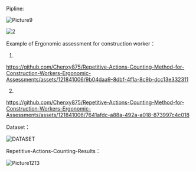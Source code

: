 
Pipline:

![Picture9](https://github.com/Chenxy875/Repetitive-Actions-Counting-Method-for-Construction-Workers-Ergonomic-Assessments/assets/121841006/bb22d4eb-892c-4afa-b7fc-74df05eb7525)



![2](https://github.com/Chenxy875/Repetitive-Actions-Counting-Method-for-Construction-Workers-Ergonomic-Assessments/assets/121841006/aaecc254-d1ea-46e2-b6f4-74d994635d40)

Example of Ergonomic assessment for construction worker：

1.




https://github.com/Chenxy875/Repetitive-Actions-Counting-Method-for-Construction-Workers-Ergonomic-Assessments/assets/121841006/9b04daa9-8dbf-4f1a-8c9b-dcc13e332311


2.


https://github.com/Chenxy875/Repetitive-Actions-Counting-Method-for-Construction-Workers-Ergonomic-Assessments/assets/121841006/7641afdc-a88a-492a-a018-873997c4c018


Dataset：

![DATASET](https://github.com/Chenxy875/Repetitive-Actions-Counting-Method-for-Construction-Workers-Ergonomic-Assessments/assets/121841006/572d37ee-f2c2-4602-893d-0f92595b40ec)












Repetitive-Actions-Counting-Results：

![Picture1213](https://github.com/Chenxy875/Repetitive-Actions-Counting-Method-for-Construction-Workers-Ergonomic-Assessments/assets/121841006/fabeae2c-035a-4491-bde1-dffd6f24c999)




